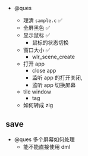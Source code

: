 - @ques

  - 理清 `sample.c` ✅
  - 全屏黑色 ✅
  - 显示鼠标 ✅
    - 鼠标的状态切换
  - 窗口大小 ✅
    - wlr_scene_create
  - 打开 app
    - close app
    - 监听 app 的打开关闭,
    - 监听 app 切换屏幕
  - tile window
    - tag
  - 如何转成 zig

## save

- @ques 多个屏幕如何处理
  - 能不能直接使用 dml
